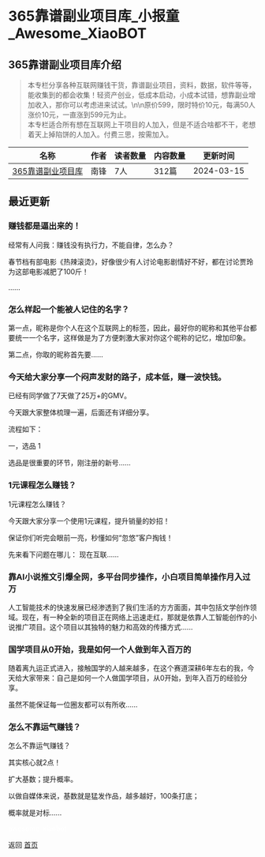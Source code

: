 # 365靠谱副业项目库_小报童_Awesome_XiaoBOT

## 365靠谱副业项目库介绍
> 本专栏分享各种互联网赚钱干货，靠谱副业项目，资料，数据，软件等等，能收集到的都会收集！轻资产创业，低成本启动，小成本试错，想靠副业增加收入，那你可以考虑进来试试。\n\n原价599，限时特价10元，每满50人涨价10元，一直涨到599元为止。  
本专栏适合所有想在互联网上干项目的人加入，但是不适合啥都不干，老想着天上掉陷饼的人加入。付费三思，按需加入。  
  


|名称|作者|读者数量|内容数量|更新时间|
|---|---|---|---|---|
|[365靠谱副业项目库](https://xiaobot.net/p/5939833?refer=0b133df9-27dc-423b-8101-639049001c13)|南锋|7人|312篇|2024-03-15|

## 最近更新
### 赚钱都是逼出来的！

经常有人问我：赚钱没有执行力，不能自律，怎么办？

春节档有部电影《热辣滚烫》，好像很少有人讨论电影剧情好不好，都在讨论贾玲为这部电影减肥了100斤！

......

### 怎么样起一个能被人记住的名字？

第一点，昵称是你个人在这个互联网上的标签，因此，最好你的昵称和其他平台都要统一一个名字，这样做是为了方便刺激大家对你这个昵称的记忆，增加印象。

第二点，你取的昵称首先要......

### 今天给大家分享一个闷声发财的路子，成本低，赚一波快钱。

已经有同学做了7天做了25万+的GMV。

今天跟大家整体梳理一遍，后面还有详细分享。

流程如下：

一，选品 1

选品是很重要的环节，刚注册的新号......

### 1元课程怎么赚钱？

1元课程怎么赚钱？

今天跟大家分享一个使用1元课程，提升销量的妙招！

保证你们听完会眼前一亮，秒懂如何“忽悠”客户掏钱！

先来看下问题在哪儿： 现在互联......

### 靠AI小说推文引爆全网，多平台同步操作，小白项目简单操作月入过万

人工智能技术的快速发展已经渗透到了我们生活的方方面面，其中包括文学创作领域。现在，有一种全新的项目正在网络上迅速走红，那就是依靠人工智能创作的小说推广项目。这个项目以其独特的魅力和高效的传播方式......

### 国学项目从0开始，我是如何一个人做到年入百万的

随着离九运正式进入，接触国学的人越来越多，在这个赛道深耕6年左右的我，今天给大家带来：自己是如何一个人做国学项目，从0开始，到年入百万的经验分享。

虽然不能保证每一位圈友都可以有所收......

### 怎么不靠运气赚钱？

怎么不靠运气赚钱？

其实核心就2点！

扩大基数；提升概率。

以做自媒体来说，基数就是猛发作品，越多越好，100条打底；

概率就是对标......


<a href="https://github.com/Reno9527/awesome-xiaobot" style="color: white; text-decoration: none;">awesome-xiaobot</a>

返回 [首页](../README.md)
